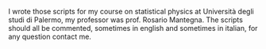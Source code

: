 I wrote those scripts for my course on statistical physics at Università degli studi di Palermo, my professor was prof. Rosario Mantegna.
The scripts should all be commented, sometimes in english and sometimes in italian, for any question contact me.
